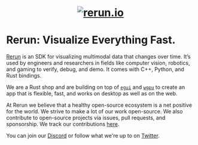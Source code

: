 <h1 align="center">
  <a href="https://www.rerun.io/">
    <img alt="rerun.io" src="https://user-images.githubusercontent.com/1148717/218141237-0442d2b5-ed22-42bf-9321-10af1b894507.png">
  </a>
</h1>

# Rerun: Visualize Everything Fast.

[Rerun](https://www.rerun.io/) is an SDK for visualizing multimodal data that changes over time. It’s used by engineers and researchers in fields like computer vision, robotics, and gaming to verify, debug, and demo. It comes with C++, Python, and Rust bindings.

We are a Rust shop and are building on top of [`egui`](https://github.com/emilk/egui) and [`wgpu`](https://github.com/gfx-rs/wgpu) to create an app that is flexible, fast, and works on desktop as well as on the web.

At Rerun we believe that a healthy open-source ecosystem is a net positive for the world. We strive to make a lot of our work open-source. We also contribute to open-source projects via issues, pull requests, and sponsorship. We track our contributions [here](https://github.com/rerun-io/opensource).  

You can join our [Discord](https://discord.gg/YmP5VCaTe7) or follow what we're up to on [Twitter](https://twitter.com/rerundotio).
